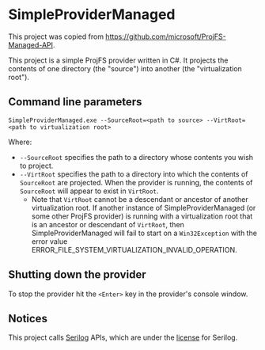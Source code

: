 # SimpleProviderManaged

This project was copied from https://github.com/microsoft/ProjFS-Managed-API.

This project is a simple ProjFS provider written in C#.  It projects the contents of one directory (the "source")
into another (the "virtualization root").

## Command line parameters
`SimpleProviderManaged.exe --SourceRoot=<path to source> --VirtRoot=<path to virtualization root>`

Where:
* `--SourceRoot` specifies the path to a directory whose contents you wish to project.
* `--VirtRoot` specifies the path to a directory into which the contents of `SourceRoot` are projected.  When the
provider is running, the contents of `SourceRoot` will appear to exist in `VirtRoot`.
  * Note that `VirtRoot` cannot be a descendant or ancestor of another virtualization root.  If another instance of
  SimpleProviderManaged (or some other ProjFS provider) is running with a virtualization root that is an ancestor
  or descendant of `VirtRoot`, then SimpleProviderManaged will fail to start on a `Win32Exception` with the error value
  ERROR_FILE_SYSTEM_VIRTUALIZATION_INVALID_OPERATION.

## Shutting down the provider
To stop the provider hit the `<Enter>` key in the provider's console window.

## Notices
This project calls [Serilog](https://serilog.net/) APIs, which are under the
[license](https://github.com/serilog/serilog/blob/dev/LICENSE) for Serilog.